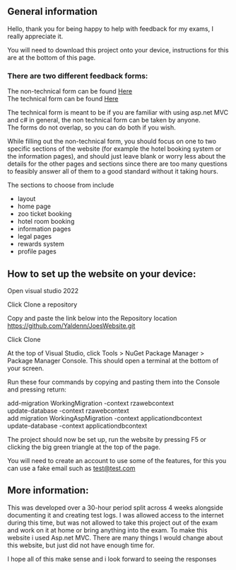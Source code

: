 ## General information

Hello, thank you for being happy to help with feedback for my exams, I really appreciate it.  

You will need to download this project onto your device, instructions for this are at the bottom of this page.  

### There are two different feedback forms:  
The non-technical form can be found [Here](https://forms.office.com/Pages/ResponsePage.aspx?id=DQSIkWdsW0yxEjajBLZtrQAAAAAAAAAAAAO__XoDxItUOTYwTkNXOVJVVjJQREpaU0JHN0VOMlo5Vi4u)  
The technical form can be found [Here](https://forms.office.com/Pages/ResponsePage.aspx?id=DQSIkWdsW0yxEjajBLZtrQAAAAAAAAAAAAO__XoDxItUNE1aWTRVODU5UTY5N1JJRTdMRVpWWDJZRi4u)  

The technical form is meant to be if you are familiar with using asp.net MVC and c# in general, the non technical form can be taken by anyone.  
The forms do not overlap, so you can do both if you wish.

While filling out the non-technical form, you should focus on one to two specific sections of the website (for example the hotel booking system or the information pages), and should just leave blank or worry less about the details for the other pages and sections since there are too many questions to feasibly answer all of them to a good standard without it taking hours.

The sections to choose from include
 - layout  
 - home page  
 - zoo ticket booking    
 - hotel room booking   
 - information pages   
 - legal pages   
 - rewards system   
 - profile pages   


## How to set up the website on your device:

Open visual studio 2022

Click Clone a repository

Copy and paste the link below into the Repository location  
https://github.com/Yaldenn/JoesWebsite.git

Click Clone

At the top of Visual Studio, click Tools > NuGet Package Manager > Package Manager Console. This should open a terminal at the bottom of your screen.

Run these four commands by copying and pasting them into the Console and pressing return:

add-migration WorkingMigration -context rzawebcontext  
update-database -context rzawebcontext  
add migration WorkingAspMigration -context applicationdbcontext  
update-database -context applicationdbcontext  

The project should now be set up, run the website by pressing F5 or clicking the big green triangle at the top of the page.

You will need to create an account to use some of the features, for this you can use a fake email such as test@test.com

## More information:
This was developed over a 30-hour period split across 4 weeks alongside documenting it and creating test logs. I was allowed access to the internet during this time, but was not allowed to take this project out of the exam and work on it at home or bring anything into the exam. To make this website i used Asp.net MVC. There are many things I would change about this website, but just did not have enough time for.

I hope all of this make sense and i look forward to seeing the responses
